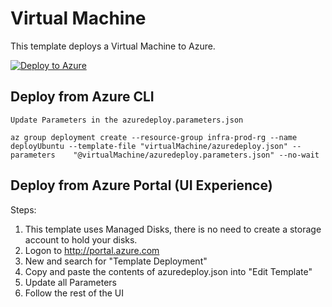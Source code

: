 # Virtual Machine

This template deploys a Virtual Machine to Azure. 

[![Deploy to Azure](http://azuredeploy.net/deploybutton.png)](https://portal.azure.com/#create/Microsoft.Template/uri/https%3A%2F%2Fraw.githubusercontent.com%2FCloudDirect%2FARMLab%2Fmaster%2Ftemplates%2FvirtualMachine%2Fazuredeploy.json)


## Deploy from Azure CLI

	Update Parameters in the azuredeploy.parameters.json
	
	az group deployment create --resource-group infra-prod-rg --name deployUbuntu --template-file "virtualMachine/azuredeploy.json" --parameters	"@virtualMachine/azuredeploy.parameters.json" --no-wait


## Deploy from Azure Portal (UI Experience)

Steps:
1.  This template uses Managed Disks, there is no need to create a storage account to hold your disks.
2.  Logon to http://portal.azure.com
3.  New and search for "Template Deployment"
4.  Copy and paste the contents of azuredeploy.json into "Edit Template"
5.  Update all Parameters
6.  Follow the rest of the UI
